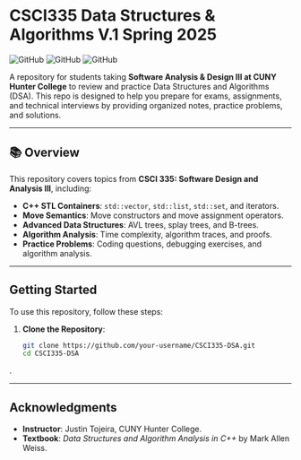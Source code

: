 # CSCI335 Data Structures & Algorithms V.1 Spring 2025

![GitHub](https://img.shields.io/badge/Language-C++-blue) 
![GitHub](https://img.shields.io/badge/Status-Active-brightgreen)
![GitHub](https://img.shields.io/badge/Version-V.1_Spring_2025-orange)

A repository for students taking **Software Analysis & Design III at CUNY Hunter College** to review and practice Data Structures and Algorithms (DSA). This repo is designed to help you prepare for exams, assignments, and technical interviews by providing organized notes, practice problems, and solutions.

---

## 📚 **Overview**
This repository covers topics from **CSCI 335: Software Design and Analysis III**, including:
- **C++ STL Containers**: `std::vector`, `std::list`, `std::set`, and iterators.
- **Move Semantics**: Move constructors and move assignment operators.
- **Advanced Data Structures**: AVL trees, splay trees, and B-trees.
- **Algorithm Analysis**: Time complexity, algorithm traces, and proofs.
- **Practice Problems**: Coding questions, debugging exercises, and algorithm analysis.

---

## **Getting Started**
To use this repository, follow these steps:

1. **Clone the Repository**:
   ```bash
   git clone https://github.com/your-username/CSCI335-DSA.git
   cd CSCI335-DSA
.

* * * * *

**Acknowledgments**
----------------------

-   **Instructor**: Justin Tojeira, CUNY Hunter College.
-   **Textbook**: *Data Structures and Algorithm Analysis in C++* by Mark Allen Weiss.

